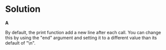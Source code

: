 # Solution

**A**

By default, the print function add a new line after each call. You can change this by using the "end" argument and setting it to a different value than its default of "\n".
